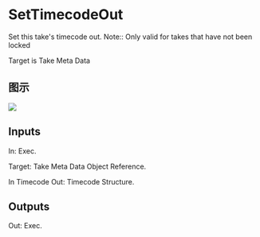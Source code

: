 # SetTimecodeOut

Set this take's timecode out. Note:: Only valid for takes that have not been locked

Target is Take Meta Data

## 图示

![]($-20221218-21095911.png)

## Inputs

In: Exec.

Target: Take Meta Data Object Reference.

In Timecode Out: Timecode Structure.  

## Outputs

Out: Exec.


